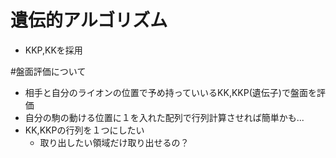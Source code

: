 # 遺伝的アルゴリズム
* KKP,KKを採用

#盤面評価について
* 相手と自分のライオンの位置で予め持っていいるKK,KKP(遺伝子)で盤面を評価
* 自分の駒の動ける位置に１を入れた配列で行列計算させれば簡単かも...
* KK,KKPの行列を１つにしたい
	* 取り出したい領域だけ取り出せるの？
